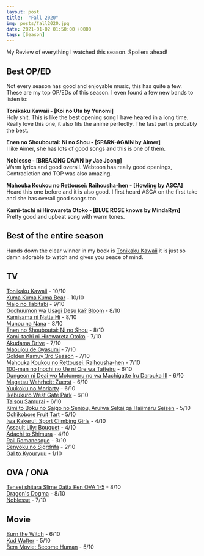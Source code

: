 ```yaml
---
layout: post
title:  "Fall 2020"
img: posts/fall2020.jpg
date: 2021-01-02 01:50:00 +0000
tags: [Season]
---
```


My Review of everything I watched this season. Spoilers ahead!

## Best OP/ED ##
Not every season has good and enjoyable music, this has quite a few. These are my top OP/EDs of this season. I even found a few new bands to listen to:

**Tonikaku Kawaii - [Koi no Uta by Yunomi]**  
Holy shit. This is like the best opening song I have heared in a long time. Really love this one, it also fits the anime perfectly. The fast part is probably the best.

**Enen no Shouboutai: Ni no Shou - [SPARK-AGAIN by Aimer]**  
I like Aimer, she has lots of good songs and this is one of them.

**Noblesse - [BREAKING DAWN by Jae Joong]**  
Warm lyrics and good overall. Webtoon has really good openings, Contradiction and TOP was also amazing.

**Mahouka Koukou no Rettousei: Raihousha-hen - [Howling by ASCA]**  
Heard this one before and it is also good. I first heard ASCA on the first take and she has overall good songs too.

**Kami-tachi ni Hirowareta Otoko - [BLUE ROSE knows by MindaRyn]**  
Pretty good and upbeat song with warm tones.

## Best of the entire season ##  
Hands down the clear winner in my book is [Tonikaku Kawaii](https://dreanoranime.github.io/AnimeReviews/tonikaku-kawaii/) it is just so damn adorable to watch and gives you peace of mind.

## TV ## 

[Tonikaku Kawaii](https://dreanoranime.github.io/AnimeReviews/tonikaku-kawaii/) - 10/10  
[Kuma Kuma Kuma Bear](https://dreanoranime.github.io/AnimeReviews/kuma-kuma-kuma-bear/) - 10/10  
[Majo no Tabitabi](https://dreanoranime.github.io/AnimeReviews/majo-no-tabitabi/) - 9/10  
[Gochuumon wa Usagi Desu ka? Bloom](https://dreanoranime.github.io/AnimeReviews/gochuumon-wa-usagi-desu-ka-3/) - 8/10  
[Kamisama ni Natta Hi](https://dreanoranime.github.io/AnimeReviews/kamisama-ni-natta-hi/) - 8/10  
[Munou na Nana](https://dreanoranime.github.io/AnimeReviews/munou-na-nana/) - 8/10  
[Enen no Shouboutai: Ni no Shou](https://dreanoranime.github.io/AnimeReviews/enen-no-shouboutai-ni-no-shou/) - 8/10  
[Kami-tachi ni Hirowareta Otoko](https://dreanoranime.github.io/AnimeReviews/kami-tachi-ni-hirowareta-otoko/) - 7/10  
[Akudama Drive](https://dreanoranime.github.io/AnimeReviews/akudama-drive/) - 7/10  
[Maoujou de Oyasumi](https://dreanoranime.github.io/AnimeReviews/maoujou-de-oyasumi/) - 7/10  
[Golden Kamuy 3rd Season](https://dreanoranime.github.io/AnimeReviews/golden-kamuy-3/) - 7/10  
[Mahouka Koukou no Rettousei: Raihousha-hen](https://dreanoranime.github.io/AnimeReviews/mahouka-koukou-no-rettousei-raihousha-hen/) - 7/10  
[100-man no Inochi no Ue ni Ore wa Tatteiru](https://dreanoranime.github.io/AnimeReviews/one-hundred-man-no-inochi-no-ue-ni-ore-wa-tatteiru/) - 6/10  
[Dungeon ni Deai wo Motomeru no wa Machigatte Iru Darouka III](https://dreanoranime.github.io/AnimeReviews/dungeon-ni-deai-o-motomeru-no-wa-machigatte-iru-darouka-iii/) - 6/10  
[Magatsu Wahrheit: Zuerst](https://dreanoranime.github.io/AnimeReviews/magatsu-wahrheit-zuerst/) - 6/10  
[Yuukoku no Moriarty](https://dreanoranime.github.io/AnimeReviews/yuukoku-no-moriarty/) - 6/10  
[Ikebukuro West Gate Park](https://dreanoranime.github.io/AnimeReviews/ikebukuro-west-gate-park/) - 6/10  
[Taisou Samurai](https://dreanoranime.github.io/AnimeReviews/taisou-samurai/) - 6/10  
[Kimi to Boku no Saigo no Senjou, Aruiwa Sekai ga Hajimaru Seisen](https://dreanoranime.github.io/AnimeReviews/kimi-to-boku-no-saigo-no-senjou-aruiwa-sekai-ga-hajimaru-seisen/) - 5/10  
[Ochikobore Fruit Tart](https://dreanoranime.github.io/AnimeReviews/ochikobore-fruit-tart/) - 5/10  
[Iwa Kakeru!: Sport Climbing Girls](https://dreanoranime.github.io/AnimeReviews/iwa-kakeru-sport-climbing-girls/) - 4/10  
[Assault Lily: Bouquet](https://dreanoranime.github.io/AnimeReviews/assault-lily-bouquet/) - 4/10  
[Adachi to Shimura](https://dreanoranime.github.io/AnimeReviews/adachi-to-shimamura/) - 4/10  
[Rail Romanesque](https://dreanoranime.github.io/AnimeReviews/rail-romanesque/) - 3/10  
[Senyoku no Sigrdrifa](https://dreanoranime.github.io/AnimeReviews/senyoku-no-sigrdrifa/) - 2/10  
[Gal to Kyouryuu](https://dreanoranime.github.io/AnimeReviews/gal-to-kyouryuu/) - 1/10  

## OVA / ONA ##  
[Tensei shitara Slime Datta Ken OVA 1-5](https://dreanoranime.github.io/AnimeReviews/tensei-shitara-slime-datta-ken-ova/) - 8/10  
[Dragon's Dogma](https://dreanoranime.github.io/AnimeReviews/dragons-dogma/) - 8/10  
[Noblesse](https://dreanoranime.github.io/AnimeReviews/noblesse/) - 7/10  

## Movie ##  
[Burn the Witch](https://dreanoranime.github.io/AnimeReviews/burn-the-witch/) - 6/10  
[Kud Wafter](https://dreanoranime.github.io/AnimeReviews/kud-wafter/) - 5/10  
[Bem Movie: Become Human](https://dreanoranime.github.io/AnimeReviews/bem-movie-become-human/) - 5/10  